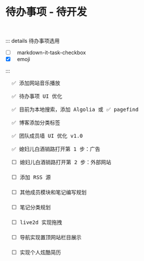 <BackTop />

# 待办事项 - 待开发

<br/>

::: details 待办事项选用

- [ ] &nbsp;&nbsp;markdown-it-task-checkbox
- [x] &nbsp;&nbsp;emoji

:::

<pre class="mt-10">
  ✅ 添加网站音乐播放

  ✅ 待办事项 UI 优化

  ✅ 目前为本地搜索，添加 Algolia 或 ✅ pagefind

  ✅ 博客添加分类标签

  ✅ 团队成员墙 UI 优化 v1.0

  ✅ 媳妇儿白酒销路打开第 1 步：广告

  ⬜ 媳妇儿白酒销路打开第 2 步：外部网站

  ⬜ 添加 RSS 源

  ⬜ 其他成员模块和笔记编写规划

  ⬜ 笔记分类规划

  ⬜ live2d 实现拖拽

  ⬜ 导航实现置顶网站栏目展示

  ⬜ 实现个人炫酷简历
</pre>
